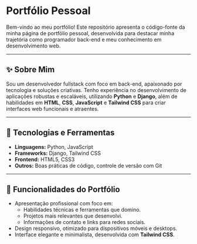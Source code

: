 # **Portfólio Pessoal**

Bem-vindo ao meu portfólio! Este repositório apresenta o código-fonte da minha página de portfólio pessoal, desenvolvida para destacar minha trajetória como programador back-end e meu conhecimento em desenvolvimento web.

---

## **✨ Sobre Mim**

Sou um desenvolvedor fullstack com foco em back-end, apaixonado por tecnologia e soluções criativas. Tenho experiência no desenvolvimento de aplicações robustas e escaláveis, utilizando **Python** e **Django**, além de habilidades em **HTML**, **CSS**, **JavaScript** e **Tailwind CSS** para criar interfaces web funcionais e atraentes.

---

## **🌟 Tecnologias e Ferramentas**

- **Linguagens:** Python, JavaScript
- **Frameworks:** Django, Tailwind CSS
- **Frontend:** HTML5, CSS3
- **Outros:** Boas práticas de código, controle de versão com Git

---

## **📖 Funcionalidades do Portfólio**

- Apresentação profissional com foco em:
  - Habilidades técnicas e ferramentas que domino.
  - Projetos mais relevantes que desenvolvi.
  - Informações de contato e links para redes sociais.
- Design responsivo, otimizado para dispositivos móveis e desktops.
- Interface elegante e minimalista, desenvolvida com **Tailwind CSS**.
